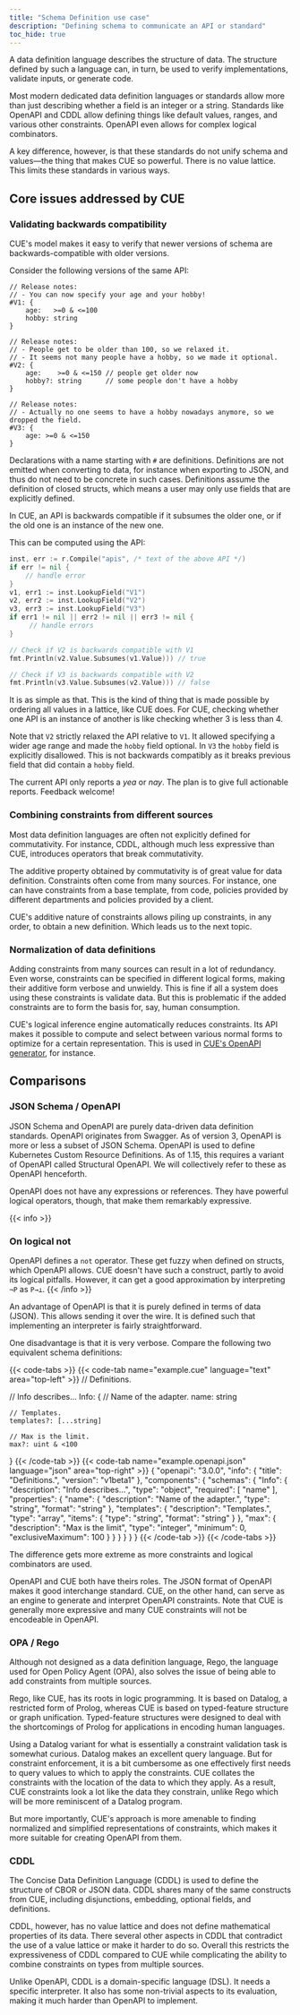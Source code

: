 ```yaml
---
title: "Schema Definition use case"
description: "Defining schema to communicate an API or standard"
toc_hide: true
---
```


A data definition language describes the structure of data.
The structure defined by such a language can, in turn, be used
to verify implementations, validate inputs, or generate code.

Most modern dedicated data definition languages or standards allow
more than just describing whether a field is an integer or a string.
Standards like OpenAPI and CDDL allow defining things like default
values, ranges, and various other constraints.
OpenAPI even allows for complex logical combinators.

A key difference, however, is that these standards do not unify schema
and values—the thing that makes CUE so powerful.
There is no value lattice.
This limits these standards in various ways.
<!-- There is no or very limited possibility for boilerplate removal. -->

## Core issues addressed by CUE

### Validating backwards compatibility

CUE's model makes it easy to verify that newer versions of schema
are backwards-compatible with older versions.

Consider the following versions of the same API:

```text
// Release notes:
// - You can now specify your age and your hobby!
#V1: {
	age:   >=0 & <=100
	hobby: string
}

// Release notes:
// - People get to be older than 100, so we relaxed it.
// - It seems not many people have a hobby, so we made it optional.
#V2: {
	age:    >=0 & <=150 // people get older now
	hobby?: string      // some people don't have a hobby
}

// Release notes:
// - Actually no one seems to have a hobby nowadays anymore, so we dropped the field.
#V3: {
	age: >=0 & <=150
}
```

Declarations with a name starting with `#` are definitions.
Definitions are not emitted when converting to data, for instance when
exporting to JSON, and thus do not need to be concrete in such cases.
Definitions assume the definition of closed structs, which means a user may
only use fields that are explicitly defined.

In CUE, an API is backwards compatible if it subsumes the older one, or
if the old one is an instance of the new one.

This can be computed using the API:

```go
inst, err := r.Compile("apis", /* text of the above API */)
if err != nil {
    // handle error
}
v1, err1 := inst.LookupField("V1")
v2, err2 := inst.LookupField("V2")
v3, err3 := inst.LookupField("V3")
if err1 != nil || err2 != nil || err3 != nil {
	 // handle errors
}

// Check if V2 is backwards compatible with V1
fmt.Println(v2.Value.Subsumes(v1.Value))) // true

// Check if V3 is backwards compatible with V2
fmt.Println(v3.Value.Subsumes(v2.Value))) // false
```

It is as simple as that.
This is the kind of thing that is made possible
by ordering all values in a lattice, like CUE does.
For CUE, checking whether one API is an instance of another is like checking
whether 3 is less than 4.

Note that `V2` strictly relaxed the API relative to `V1`.
It allowed specifying a wider age range and made the `hobby` field optional.
In `V3` the `hobby` field is explicitly disallowed.
This is not backwards compatibly as it breaks previous field that did
contain a `hobby` field.

The current API only reports a _yea_ or _nay_.
The plan is to give full actionable reports.
Feedback welcome!


### Combining constraints from different sources

Most data definition languages are often not
explicitly defined for commutativity.
For instance, CDDL, although much less expressive than CUE, introduces operators
that break commutativity.

The additive property obtained by commutativity is of great value for
data definition.
Constraints often come from many sources.
For instance, one can have constraints from a base template, from code,
policies provided by different departments and policies provided by
a client.

CUE's additive nature of constraints allows piling up constraints,
in any order, to obtain a new definition.
Which leads us to the next topic.

### Normalization of data definitions

Adding constraints from many sources can result in a lot of redundancy.
Even worse, constraints can be specified in different logical forms,
making their additive form verbose and unwieldy.
This is fine if all a system does using these constraints is validate data.
But this is problematic if the added constraints are to form the basis for,
say, human consumption.

CUE's logical inference engine automatically reduces constraints.
Its API makes it possible to compute and select between
various normal forms to optimize for a certain representation.
This is used in [CUE's OpenAPI generator](/docs/integrations/openapi), <!-- TODO: Update URL -->
for instance.


## Comparisons

### JSON Schema / OpenAPI

JSON Schema and OpenAPI are purely data-driven data definition standards.
OpenAPI originates from Swagger.
As of version 3, OpenAPI is more or less a subset of JSON Schema.
OpenAPI is used to define Kubernetes Custom Resource Definitions.
As of 1.15, this requires a variant of OpenAPI called Structural OpenAPI.
We will collectively refer to these as OpenAPI henceforth.

OpenAPI does not have any expressions or references.
They have powerful logical operators, though,
that make them remarkably expressive.

{{< info >}}
### On logical not
OpenAPI defines a `not` operator.
These get fuzzy when defined on structs, which OpenAPI allows.
CUE doesn't have such a construct, partly to avoid its logical pitfalls.
However, it can get a good approximation by interpreting `¬P` as `P→⊥`.
{{< /info >}}

An advantage of OpenAPI is that it is purely defined in terms of data (JSON).
This allows sending it over the wire.
It is defined such that implementing an interpreter is fairly straightforward.

One disadvantage is that it is very verbose.
Compare the following two equivalent schema definitions:

{{< code-tabs >}}
{{< code-tab name="example.cue" language="text"  area="top-left" >}}
// Definitions.

// Info describes...
Info: {
	// Name of the adapter.
	name: string

	// Templates.
	templates?: [...string]

	// Max is the limit.
	max?: uint & <100
}
{{< /code-tab >}}
{{< code-tab name="example.openapi.json" language="json"  area="top-right" >}}
{
    "openapi": "3.0.0",
    "info": {
        "title": "Definitions.",
        "version": "v1beta1"
    },
    "components": {
        "schemas": {
            "Info": {
                "description": "Info describes...",
                "type": "object",
                "required": [
                    "name"
                ],
                "properties": {
                    "name": {
                        "description": "Name of the adapter.",
                        "type": "string",
                        "format": "string"
                    },
                    "templates": {
                        "description": "Templates.",
                        "type": "array",
                        "items": {
                            "type": "string",
                            "format": "string"
                        }
                    },
                    "max": {
                        "description": "Max is the limit",
                        "type": "integer",
                        "minimum": 0,
                        "exclusiveMaximum": 100
                    }
                }
            }
        }
    }
}
{{< /code-tab >}}
{{< /code-tabs >}}

The difference gets more extreme as more constraints and logical
combinators are used.

OpenAPI and CUE both have theirs roles.
The JSON format of OpenAPI makes it good interchange standard.
CUE, on the other hand, can serve as an engine to generate and interpret
OpenAPI constraints.
Note that CUE is generally more expressive and many CUE constraints will
not be encodeable in OpenAPI.


### OPA / Rego

Although not designed as a data definition language, Rego, the language
used for Open Policy Agent (OPA), also solves the issue of being able to
add constraints from multiple sources.

Rego, like CUE, has its roots in logic programming.
It is based on Datalog, a restricted form of Prolog, whereas CUE is based on
typed-feature structure or graph unification.
Typed-feature structures were designed to deal with the shortcomings
of Prolog for applications in encoding human languages.

Using a Datalog variant for what is essentially a constraint
validation task is somewhat curious.
Datalog makes an excellent query language.
But for constraint enforcement, it is a bit cumbersome as one effectively
first needs to query values to which to apply the constraints.
CUE collates the constraints with the location of the data to which they apply.
As a result, CUE constraints look a lot like the data they constrain,
unlike Rego which will be more reminiscent of a Datalog program.

But more importantly, CUE's approach is more amenable to finding normalized
and simplified representations of constraints, which makes it more suitable
for creating OpenAPI from them.


### CDDL

The Concise Data Definition Language (CDDL) is used to define
the structure of CBOR or JSON data.
CDDL shares many of the same constructs from CUE, including
disjunctions, embedding, optional fields, and definitions.

CDDL, however, has no value lattice and does not define mathematical
properties of its data.
There several other aspects in CDDL that contradict the use of a value lattice
or make it harder to do so.
Overall this restricts the expressiveness of CDDL compared to CUE
while complicating the ability to combine constraints on types
from multiple sources.

Unlike OpenAPI, CDDL is a domain-specific language (DSL).
It needs a specific interpreter.
It also has some non-trivial aspects to its evaluation, making it much harder
than OpenAPI to implement.


